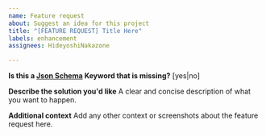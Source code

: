 ```yaml
---
name: Feature request
about: Suggest an idea for this project
title: "[FEATURE REQUEST] Title Here"
labels: enhancement
assignees: HideyoshiNakazone

---
```


**Is this a [Json Schema](https://json-schema.org/specification) Keyword that is missing?** [yes|no]

**Describe the solution you'd like**
A clear and concise description of what you want to happen.

**Additional context**
Add any other context or screenshots about the feature request here.
